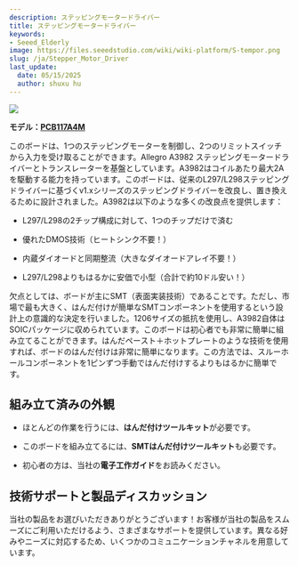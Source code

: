 ```yaml
---
description: ステッピングモータードライバー
title: ステッピングモータードライバー
keywords:
- Seeed_Elderly
image: https://files.seeedstudio.com/wiki/wiki-platform/S-tempor.png
slug: /ja/Stepper_Motor_Driver
last_update:
  date: 05/15/2025
  author: shuxu hu
---
```



![](https://files.seeedstudio.com/wiki/Stepper_Motor_Driver/img/Motorshield.jpg)

**モデル：[PCB117A4M](https://www.seeedstudio.com/depot/open-source-service-fusion-pcb-pool-c-64_33.html)**

このボードは、1つのステッピングモーターを制御し、2つのリミットスイッチから入力を受け取ることができます。Allegro A3982 ステッピングモータードライバーとトランスレーターを基盤としています。A3982はコイルあたり最大2Aを駆動する能力を持っています。このボードは、従来のL297/L298ステッピングドライバーに基づくv1.xシリーズのステッピングドライバーを改良し、置き換えるために設計されました。A3982は以下のような多くの改良点を提供します：

*   L297/L298の2チップ構成に対して、1つのチップだけで済む

*   優れたDMOS技術（ヒートシンク不要！）

*   内蔵ダイオードと同期整流（大きなダイオードアレイ不要！）

*   L297/L298よりもはるかに安価で小型（合計で約10ドル安い！）

欠点としては、ボードが主にSMT（表面実装技術）であることです。ただし、市場で最も大きく、はんだ付けが簡単なSMTコンポーネントを使用するという設計上の意識的な決定を行いました。1206サイズの抵抗を使用し、A3982自体はSOICパッケージに収められています。このボードは初心者でも非常に簡単に組み立てることができます。はんだペースト＋ホットプレートのような技術を使用すれば、ボードのはんだ付けは非常に簡単になります。この方法では、スルーホールコンポーネントを1ピンずつ手動ではんだ付けするよりもはるかに簡単です。

##   組み立て済みの外観

*   ほとんどの作業を行うには、**はんだ付けツールキット**が必要です。

*   このボードを組み立てるには、**SMTはんだ付けツールキット**も必要です。

*   初心者の方は、当社の**電子工作ガイド**をお読みください。

## 技術サポートと製品ディスカッション

当社の製品をお選びいただきありがとうございます！お客様が当社の製品をスムーズにご利用いただけるよう、さまざまなサポートを提供しています。異なる好みやニーズに対応するため、いくつかのコミュニケーションチャネルを用意しています。

<div class="button_tech_support_container">
<a href="https://forum.seeedstudio.com/" class="button_forum"></a> 
<a href="https://www.seeedstudio.com/contacts" class="button_email"></a>
</div>

<div class="button_tech_support_container">
<a href="https://discord.gg/eWkprNDMU7" class="button_discord"></a> 
<a href="https://github.com/Seeed-Studio/wiki-documents/discussions/69" class="button_discussion"></a>
</div>